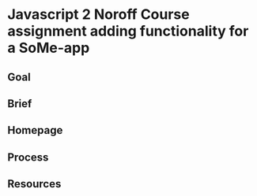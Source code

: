 # Javascript 2 Noroff Course assignment adding functionality for a SoMe-app

## Goal


## Brief


## Homepage

## Process

## Resources
